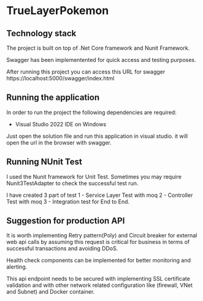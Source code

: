 # TrueLayerPokemon

## Technology stack
The project is built on top of .Net Core framework and Nunit Framework.

Swagger has been implementented for quick access and testing purposes.

After running this project you can access this URL for swagger
https://localhost:5000/swagger/index.html

## Running the application
In order to run the project the following dependencies are required:
- Visual Studio 2022 IDE on Windows

Just open the solution file and run this application in visual studio. it will open the url in the browser with swagger.

## Running NUnit Test

I used the Nunit framework for Unit Test. Sometimes you may require Nunit3TestAdapter to check the successful test run.

I have created 3 part of test
1 - Service Layer Test with moq
2 - Controller Test with moq
3 - Integration test for End to End.


## Suggestion for production API

It is worth implementing Retry pattern(Poly) and Circuit breaker for external web api calls by assuming this
request is critical for business in terms of successful transactions and avoiding DDoS.

Health check components can be implemented for better monitoring and alerting.

This api endpoint needs to be secured with implementing SSL certificate validation and with other network related configuration like
(firewall, VNet and Subnet) and Docker container.
